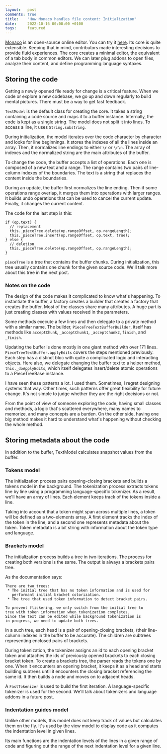 ```yaml
---
layout:   post
comments: true
title:    "How Monaco handles file content: Initialization"
date:     2022-10-16 00:00:00 +0100
tags:     featured
---
```


[Monaco](https://github.com/microsoft/monaco-editor) is an open-source online editor.
You can try it [here](https://microsoft.github.io/monaco-editor/index.html).
Its core is quite extensible.
Keeping that in mind, contributors made interesting decisions to provide fluid experiences.
The core creates a minimal editor,
the equivalent of a tab body in common editors.
We can later plug addons to open files, analyze their content,
and define programming language syntaxes.

## Storing the code

Getting a newly opened file ready for change is a critical feature.
When we code or explore a new codebase, we go up and down regularly to build mental pictures.
There must be a way to get fast feedback.

`TextModel` is the default class for creating the core.
It takes a string containing a code source and maps it to a buffer instance.
Internally, the code is kept as a single string.
The model does not split it into lines.
To access a line, it uses `String.substring`.

During initialization, the model iterates over the code character by character
and looks for line beginnings. It stores the indexes of all the lines inside an array.
Then, it normalizes line endings to either `\r` or `\r\n`.
The array of indexes and the normalized string are the main attributes of the buffer.

To change the code, the buffer accepts a list of operations.
Each one is composed of a new text and a range.
The range contains two pairs of line-column indexes of the boundaries.
The text is a string that replaces the content inside the boundaries.

During an update, the buffer first normalizes the line ending.
Then if some operations range overlap, it merges them into operations with larger ranges.
It builds undo operations that can be used to cancel the current update.
Finally, it changes the current content.

The code for the last step is this:
```
if (op.text) {
  // replacement
  this._pieceTree.delete(op.rangeOffset, op.rangeLength);
  this._pieceTree.insert(op.rangeOffset, op.text, true);
} else {
  // deletion
  this._pieceTree.delete(op.rangeOffset, op.rangeLength);
}
```

`pieceTree` is a tree that contains the buffer chunks.
During initialization, this tree usually contains one chunk for the given source code.
We'll talk more about this tree in the next post.

### Notes on the code

The design of the code makes it complicated to know what's happening.
To instantiate the buffer, a factory creates a builder that creates a factory that creates the buffer.
Most of the classes share many attributes.
A huge part is just creating classes with values received in the parameters.

Some methods execute a few lines and then delegate to a private method with a similar name.
The builder, `PieceTreeTextBufferBuilder`, itself has methods like `acceptChunk`, `_acceptChunk1`,
`_acceptChunk2`, `finish`, and `_finish`.

Updating the buffer is done mostly in one giant method with over 171 lines.
`PieceTreeTextBuffer.applyEdits` covers the steps mentioned previously.
Each step has a distinct bloc with quite a complicated logic and interacting objects.
Here also, we delegate changing the buffer text to a helper method, `this._doApplyEdits`, which itself
delegates insert/delete atomic operations to a PieceTreeBase instance.

I have seen these patterns a lot. I used them. Sometimes, I regret designing systems that way.
Other times, such patterns offer great flexibility for future change.
It's not simple to judge whether they are the right decisions or not.

From the point of view of someone exploring the code, having small classes and methods,
a logic that's scattered everywhere, many names to memorize, and many concepts
are a burden.
On the other side, having one big method makes it hard to understand what's happening without checking
the whole method.

## Storing metadata about the code

In addition to the buffer, TextModel calculates snapshot values from the buffer.

### Tokens model

The initialization process pairs opening-closing brackets
and builds a tokens model in the background.
The tokenization process extracts tokens line by line using
a programming language-specific tokenizer.
As a result, we'll have an array of lines.
Each element keeps track of the tokens inside a line.

Taking into account that a token might span across multiple lines,
a token will be defined as a two-elements array.
A first element tracks the index of the token in the line,
and a second one represents metadata about the token.
Token metadata is a bit string with information about the token type and language.

### Brackets model

The initialization process builds a tree in two iterations.
The process for creating both versions is the same.
The output is always a brackets pairs tree.

As the documentation says:
```
There are two trees:
 * The initial tree that has no token information and is used for
   performant initial bracket colorization.
 * The tree that used token information to detect bracket pairs.

To prevent flickering, we only switch from the initial tree to
tree with token information when tokenization completes.
Since the text can be edited while background tokenization is
in progress, we need to update both trees.
```

In a such tree, each head is a pair of opening-closing brackets,
(their line-column indexes in the buffer to be accurate).
The children are subtrees representing enclosed pairs of brackets.

During tokenization, the tokenizer assigns an id to each opening bracket token and attaches
the ids of previously opened brackets to each closing bracket token.
To create a brackets tree, the parser reads the tokens one by one.
When it encounters an opening bracket,
it keeps it as a head and starts building subtrees until it encounters
the closing bracket referencing the same id.
It then builds a node and moves on to adjacent heads.

A `FastTokenizer` is used to build the first iteration.
A language-specific tokenizer is used for the second.
We'll talk about tokenizers and language addons in a future post.

### Indentation guides model

Unlike other models, this model does not keep track of values
but calculates them on the fly.
It's used by the view model to display code
as it computes the indentation level in given lines.

Its main functions are the indentation levels of the lines in a given
range of code and figuring out the range of the next indentation level for
a given line.
